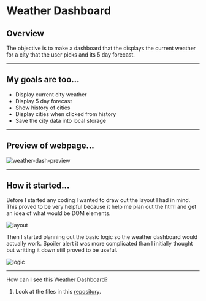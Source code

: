 # Weather Dashboard

## Overview
The objective is to make a dashboard that the displays the current weather for a city that the user picks and its 5 day forecast.

---

## My goals are too...

* Display current city weather
* Display 5 day forecast
* Show history of cities
* Display cities when clicked from history
* Save the city data into local storage

---

## Preview of webpage...

![weather-dash-preview](https://user-images.githubusercontent.com/105886307/191885614-eaf2e676-cd83-4754-b649-c33b9ab5c152.png)

---

## How it started...

Before I started any coding I wanted to draw out the layout I had in mind. This proved to be very helpful because it help me plan out the html and get an idea of what would be DOM elements.

![layout](https://user-images.githubusercontent.com/105886307/191885877-7c7855df-7e64-4dd9-9451-88e320b51610.jpg)

Then I started planning out the basic logic so the weather dashboard would actually work. Spoiler alert it was more complicated than I initially thought but writting it down still proved to be useful.

![logic](https://user-images.githubusercontent.com/105886307/191886163-287a120c-7352-4aea-b28c-e4dee619eeca.jpg)

---

How can I see this Weather Dashboard?

1. Look at the files in this [repository](https://github.com/Steezy1416/weather-dashboard).

